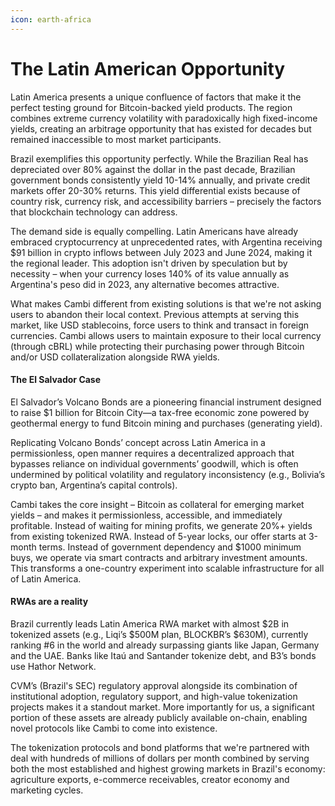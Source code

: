 ```yaml
---
icon: earth-africa
---
```


# The Latin American Opportunity

Latin America presents a unique confluence of factors that make it the perfect testing ground for Bitcoin-backed yield products. The region combines extreme currency volatility with paradoxically high fixed-income yields, creating an arbitrage opportunity that has existed for decades but remained inaccessible to most market participants.

Brazil exemplifies this opportunity perfectly. While the Brazilian Real has depreciated over 80% against the dollar in the past decade, Brazilian government bonds consistently yield 10-14% annually, and private credit markets offer 20-30% returns. This yield differential exists because of country risk, currency risk, and accessibility barriers – precisely the factors that blockchain technology can address.

The demand side is equally compelling. Latin Americans have already embraced cryptocurrency at unprecedented rates, with Argentina receiving $91 billion in crypto inflows between July 2023 and June 2024, making it the regional leader. This adoption isn't driven by speculation but by necessity – when your currency loses 140% of its value annually as Argentina's peso did in 2023, any alternative becomes attractive.

What makes Cambi different from existing solutions is that we're not asking users to abandon their local context. Previous attempts at serving this market, like USD stablecoins, force users to think and transact in foreign currencies. Cambi allows users to maintain exposure to their local currency (through cBRL) while protecting their purchasing power through Bitcoin and/or USD collateralization alongside RWA yields.

#### The El Salvador Case

El Salvador’s Volcano Bonds are a pioneering financial instrument designed to raise $1 billion for Bitcoin City—a tax-free economic zone powered by geothermal energy to fund Bitcoin mining and purchases (generating yield).

Replicating Volcano Bonds’ concept across Latin America in a permissionless, open manner requires a decentralized approach that bypasses reliance on individual governments’ goodwill, which is often undermined by political volatility and regulatory inconsistency (e.g., Bolivia’s crypto ban, Argentina’s capital controls).

Cambi takes the core insight – Bitcoin as collateral for emerging market yields – and makes it permissionless, accessible, and immediately profitable. Instead of waiting for mining profits, we generate 20%+ yields from existing tokenized RWA. Instead of 5-year locks, our offer starts at 3-month terms. Instead of government dependency and $1000 minimum buys, we operate via smart contracts and arbitrary investment amounts. This transforms a one-country experiment into scalable infrastructure for all of Latin America.

#### RWAs are a reality

Brazil currently leads Latin America RWA market with almost $2B in tokenized assets (e.g., Liqi’s $500M plan, BLOCKBR’s $630M), currently ranking #6 in the world and already surpassing giants like Japan, Germany and the UAE. Banks like Itaú and Santander tokenize debt, and B3’s bonds use Hathor Network.

CVM’s (Brazil's SEC) regulatory approval alongside its combination of institutional adoption, regulatory support, and high-value tokenization projects makes it a standout market. More importantly for us, a significant portion of these assets are already publicly available on-chain, enabling novel protocols like Cambi to come into existence.

The tokenization protocols and bond platforms that we're partnered with deal with hundreds of millions of dollars per month combined by serving both the most established and highest growing markets in Brazil's economy: agriculture exports, e-commerce receivables, creator economy and marketing cycles.
